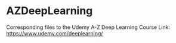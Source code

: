# AZDeepLearning

Corresponding files to the Udemy A-Z Deep Learning Course 
Link: https://www.udemy.com/deeplearning/
